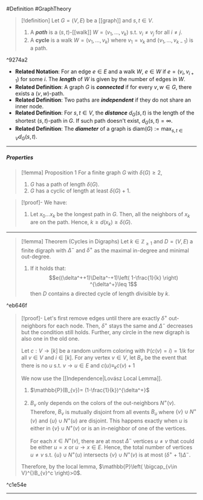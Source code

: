 #Definition #GraphTheory 

> [!definition]
> Let $G=(V,E)$ be a [[graph]] and $s,t\in V$.
> 1. A ***path*** is a $(s,t)$-[[walk]] $W=(v_{1},\dots,v_{k})$ s.t. $v_{i}\neq v_{j}$ for all $i\neq j$.
> 2. A **cycle** is a walk $W=(v_{1},\dots,v_{k})$ where $v_{1}=v_{k}$ and $(v_{1},\dots,v_{k-1})$ is a path.

^9274a2

- **Related Notation**: For an edge $e\in E$ and a walk $W$, $e\in W$ if $e=(v_{i},v_{i+1})$ for some $i$. The ***length*** of $W$ is given by the number of edges in $W$.
- **Related Definition**: A graph $G$ is ***connected*** if for every $v,w\in G$, there exists a $(v,w)$-path.
- **Related Definition**: Two paths are ***independent*** if they do not share an inner node.
- **Related Definition**: For $s,t\in V$, the ***distance*** $d_{G}(s,t)$ is the length of the shortest $(s,t)$-path in $G$. If such path doesn't exist, $d_{G}(s,t)=\infty$.
- **Related Definition**: The ***diameter*** of a graph is $\text{diam}(G):= \max_{s,t\in V}d_{G}(s,t)$.
---
##### Properties
> [!lemma] Proposition 1
> For a finite graph $G$ with $\delta(G)\geq 2$,
> 1. $G$ has a path of length $\delta(G)$. 
> 2. $G$ has a cyclic of length at least $\delta(G)+1$.

> [!proof]-
> We have:
> 1. Let $x_{0}\dots x_{k}$ be the longest path in $G$. Then, all the neighbors of $x_{k}$ are on the path. Hence, $k\geq d(x_{k})\geq\delta(G)$.
---

> [!lemma] Theorem (Cycles in Digraphs)
> Let $k\in \mathbb{Z}_{\geq 1}$ and $D=(V,E)$ a finite digraph with $\Delta^-$ and $\delta^+$ as the maximal in-degree and minimal out-degree. 
> 1. If it holds that: $$e((\delta^++1)\Delta^-+1)\left( 1-\frac{1}{k} \right) ^{\delta^+}\leq 1$$then $D$ contains a directed cycle of length divisible by $k$.

^eb646f

> [!proof]-
> Let's first remove edges until there are exactly $\delta^+$ out-neighbors for each node. Then, $\delta^+$ stays the same and $\Delta^-$ decreases but the condition still holds. Further, any circle in the new digraph is also one in the old one. 
> 
> Let $c:V\to[k]$ be a random uniform coloring with $\mathbb{P}(c(v)=i)=1 / k$ for all $v\in V$ and $i\in[k]$. For any vertex $v\in V$, let $B_{v}$ be the event that there is no $u$ s.t. $v\to u\in E$ and $c(u)\equiv_{k}c(v)+1$
> 
> We now use the [[Independence|Lovász Local Lemma]].
> 1. $\mathbb{P}(B_{v})= (1-\frac{1}{k})^{\delta^+}$
> 2. $B_{v}$ only depends on the colors of the out-neighbors $N^+(v)$. Therefore, $B_{v}$ is mutually disjoint from all events $B_{u}$ where $\{ v \}\cup N^+(v)$ and $\{ u \}\cup N^+(u)$ are disjoint. This happens exactly when $u$ is either in $\{ v \}\cup N^+(v)$ or is an in-neighbor of one of the vertices. 
>    
>    For each $x\in N^+(v)$, there are at most $\Delta^-$ vertices $u\neq v$ that could be either $u=x$ or $u\to x\in E$. Hence, the total number of vertices $u\neq v$ s.t. $\{ u \}\cup N^+(u)$ intersects $\{ v \}\cup N^+(v)$ is at most $(\delta^++1)\Delta^-$.
> 
> Therefore, by the local lemma, $\mathbb{P}\left( \bigcap_{v\in V}^{}B_{v}^c \right)>0$. 

^c1e54e

---
